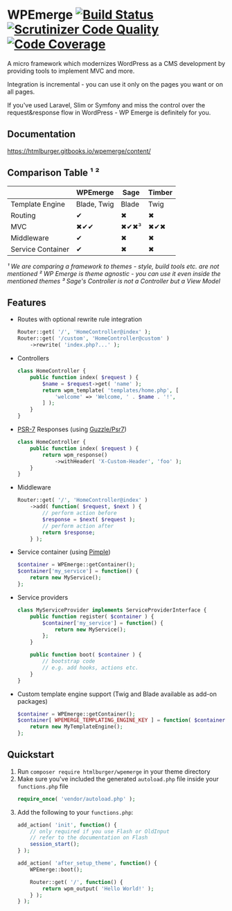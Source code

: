 # WPEmerge [![Build Status](https://scrutinizer-ci.com/g/htmlburger/wpemerge/badges/build.png?b=master)](https://scrutinizer-ci.com/g/htmlburger/wpemerge/build-status/master) [![Scrutinizer Code Quality](https://scrutinizer-ci.com/g/htmlburger/wpemerge/badges/quality-score.png?b=master)](https://scrutinizer-ci.com/g/htmlburger/wpemerge/?branch=master) [![Code Coverage](https://scrutinizer-ci.com/g/htmlburger/wpemerge/badges/coverage.png?b=master)](https://scrutinizer-ci.com/g/htmlburger/wpemerge/?branch=master)

A micro framework which modernizes WordPress as a CMS development by providing tools to implement MVC and more.

Integration is incremental - you can use it only on the pages you want or on all pages.

If you've used Laravel, Slim or Symfony and miss the control over the request&response flow in WordPress - WP Emerge is definitely for you.

## Documentation

https://htmlburger.gitbooks.io/wpemerge/content/

## Comparison Table ¹ ²

|                   | WPEmerge    | Sage  | Timber |
|-------------------|-------------|-------|--------|
| Template Engine   | Blade, Twig | Blade | Twig   |
| Routing           | ✔           | ✖     | ✖      |
| MVC               | ✖✔✔         | ✖✔✖³  | ✖✔✖    |
| Middleware        | ✔           | ✖     | ✖      |
| Service Container | ✔           | ✖     | ✖      |

_¹ We are comparing a framework to themes - style, build tools etc. are not mentioned_
_² WP Emerge is theme agnostic - you can use it even inside the mentioned themes_
_³ Sage's Controller is not a Controller but a View Model_

## Features

- Routes with optional rewrite rule integration
    ```php
    Router::get( '/', 'HomeController@index' );
    Router::get( '/custom', 'HomeController@custom' )
        ->rewrite( 'index.php?...' );
    ```
- Controllers
    ```php
    class HomeController {
        public function index( $request ) {
            $name = $request->get( 'name' );
            return wpm_template( 'templates/home.php', [
                'welcome' => 'Welcome, ' . $name . '!',
            ] );
        }
    }
    ```
- [PSR-7](http://www.php-fig.org/psr/psr-7/) Responses (using [Guzzle/Psr7](https://github.com/guzzle/psr7))
    ```php
    class HomeController {
        public function index( $request ) {
            return wpm_response()
                ->withHeader( 'X-Custom-Header', 'foo' );
        }
    }
    ```
- Middleware
    ```php
    Router::get( '/', 'HomeController@index' )
        ->add( function( $request, $next ) {
            // perform action before
            $response = $next( $request );
            // perform action after
            return $response;
        } );
    ```
- Service container (using [Pimple](https://pimple.symfony.com/))
    ```php
    $container = WPEmerge::getContainer();
    $container['my_service'] = function() {
        return new MyService();
    };
    ```
- Service providers
    ```php
    class MyServiceProvider implements ServiceProviderInterface {
        public function register( $container ) {
            $container['my_service'] = function() {
                return new MyService();
            };
        }

        public function boot( $container ) {
            // bootstrap code
            // e.g. add hooks, actions etc.
        }
    }
    ```
- Custom template engine support (Twig and Blade available as add-on packages)
    ```php
    $container = WPEmerge::getContainer();
    $container[ WPEMERGE_TEMPLATING_ENGINE_KEY ] = function( $container ) {
        return new MyTemplateEngine();
    };
    ```

## Quickstart

1. Run `composer require htmlburger/wpemerge` in your theme directory
1. Make sure you've included the generated `autoload.php` file inside your `functions.php` file
    ```php
    require_once( 'vendor/autoload.php' );
    ```
1. Add the following to your `functions.php`:
    ```php
    add_action( 'init', function() {
        // only required if you use Flash or OldInput
        // refer to the documentation on Flash
        session_start();
    } );

    add_action( 'after_setup_theme', function() {
        WPEmerge::boot();

        Router::get( '/', function() {
            return wpm_output( 'Hello World!' );
        } );
    } );
    ```
